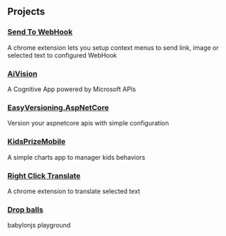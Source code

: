 ## Projects

### [Send To WebHook](https://github.com/ericvan76/send-to-webhook)
A chrome extension lets you setup context menus to send link, image or selected text to configured WebHook

### [AiVision](https://github.com/ericvan76/vision)
A Cognitive App powered by Microsoft APIs

### [EasyVersioning.AspNetCore](https://github.com/ericvan76/EasyVersioning.AspNetCore)
Version your aspnetcore apis with simple configuration

### [KidsPrizeMobile](https://github.com/ericvan76/KidsPrizeMobile) 
A simple charts app to manager kids behaviors

### [Right Click Translate](https://github.com/ericvan76/right-click-translate) 
A chrome extension to translate selected text

### [Drop balls](https://ericvan76.github.io/babylonjs-play) 
babylonjs playground
